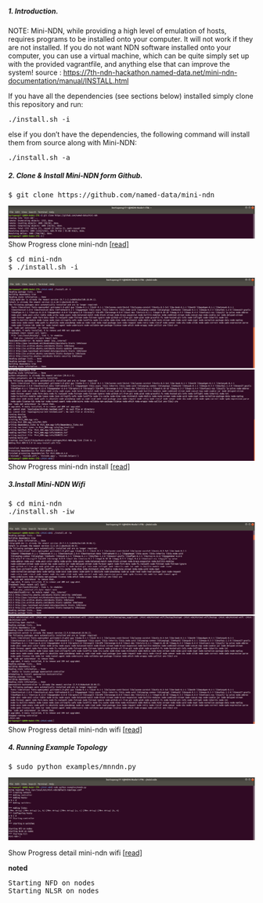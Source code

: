##### 1. Introduction.

NOTE: Mini-NDN, while providing a high level of emulation of hosts, requires programs to be installed onto your computer. It will not work if they are not installed. If you do not want NDN software installed onto your computer, you can use a virtual machine, which can be quite simply set up with the provided vagrantfile, and anything else that can improve the system! source : https://7th-ndn-hackathon.named-data.net/mini-ndn-documentation/manual/INSTALL.html

If you have all the dependencies (see sections below) installed simply clone this repository and run:
<pre>
./install.sh -i
</pre>

else if you don’t have the dependencies, the following command will install them from source along with Mini-NDN:

<pre>
./install.sh -a
</pre>

##### 2. Clone & Install Mini-NDN form Github.

<pre>
$ git clone https://github.com/named-data/mini-ndn
</pre>
![alt tag](https://github.com/syaifulahdan/Mini-NDN-Work/blob/main/Assignment%202:NDNrg-Topology/NDNrg-Image-Node1/NDNrg-Image-minindn1/1-gitclone-minindn1.png)
Show Progress clone mini-ndn [[read]](https://github.com/syaifulahdan/Mini-NDN-Work/blob/main/Assignment%202:NDNrg-Topology/NDNrg-Image-Node1/minindn1-gitclone.txt)


<pre>
$ cd mini-ndn
$ ./install.sh -i
</pre>

![alt tag](https://github.com/syaifulahdan/Mini-NDN-Work/blob/main/Assignment%202:NDNrg-Topology/NDNrg-Image-Node1/NDNrg-Image-minindn1/2-minindn1-install-sh-i.png)
![alt tag](https://github.com/syaifulahdan/Mini-NDN-Work/blob/main/Assignment%202:NDNrg-Topology/NDNrg-Image-Node1/NDNrg-Image-minindn1/2-minindn2-install-sh-i-finish.png)
Show Progress mini-ndn install [[read]](https://github.com/syaifulahdan/Mini-NDN-Work/blob/main/Assignment%202:NDNrg-Topology/NDNrg-Image-Node1/minindn1-instal-sh-i.txt)


##### 3.Install Mini-NDN Wifi
<pre>
$ cd mini-ndn
./install.sh -iw
</pre>

![alt tag](https://github.com/syaifulahdan/Mini-NDN-Work/blob/main/Assignment%202:NDNrg-Topology/NDNrg-Image-Node1/NDNrg-Image-minindn1/3-minindn1-install-wifi.png)
![alt tag](https://github.com/syaifulahdan/Mini-NDN-Work/blob/main/Assignment%202:NDNrg-Topology/NDNrg-Image-Node1/NDNrg-Image-minindn1/3-minindn1-install-wifi-finish.png)
Show Progress detail mini-ndn wifi [[read]](https://github.com/syaifulahdan/Mini-NDN-Work/blob/main/Assignment%202:NDNrg-Topology/NDNrg-Image-Node1/minindn1-instal-sh-iw.txt)

##### 4. Running Example Topology

<pre>
$ sudo python examples/mnndn.py
</pre>
![alt tag](https://github.com/syaifulahdan/Mini-NDN-Work/blob/main/Assignment%202:NDNrg-Topology/NDNrg-Image-Node1/NDNrg-Image-minindn1/4-minindn1-running-example-topology.png)

Show Progress detail mini-ndn wifi [[read]](https://github.com/syaifulahdan/Mini-NDN-Work/blob/main/Assignment%202:NDNrg-Topology/NDNrg-Image-Node1/minindn1-running-example-topology.txt)

**noted**

<pre>
Starting NFD on nodes
Starting NLSR on nodes
</pre>
